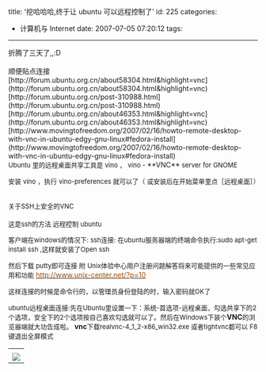 title: '挖哈哈哈,终于让 ubuntu 可以远程控制了'
id: 225
categories:
  - 计算机与 Internet
date: 2007-07-05 07:20:12
tags:
---

<div id="msgcns!9697D6160EFEBC17!1114" class="bvMsg"><div>折腾了三天了,,:D</div>
<div> </div>
<div>顺便贴点连接</div>
<div>[http://forum.ubuntu.org.cn/about58304.html&amp;highlight=vnc](http://forum.ubuntu.org.cn/about58304.html&amp;highlight=vnc) </div>
<div>[http://forum.ubuntu.org.cn/post-310988.html](http://forum.ubuntu.org.cn/post-310988.html)</div>
<div>[http://forum.ubuntu.org.cn/about46353.html&amp;highlight=vnc](http://forum.ubuntu.org.cn/about46353.html&amp;highlight=vnc)</div>
<div>[http://www.movingtofreedom.org/2007/02/16/howto-remote-desktop-with-vnc-in-ubuntu-edgy-gnu-linux#fedora-install](http://www.movingtofreedom.org/2007/02/16/howto-remote-desktop-with-vnc-in-ubuntu-edgy-gnu-linux#fedora-install)</div>
<div><span><font size="2">Ubuntu 里的远程桌面共享工具是 vino ， 
vino - </font>**VNC**<font size="2"> server for GNOME 

安装 vino ，执行 vino-preferences 就可以了（ 或安装后在开始菜单里点［远程桌面］）</font></span></div>
<div><span><font size="2"></font></span> </div>
<div><span><font size="2">关于SSH上安全的VNC</font></span></div>
<div><span><font size="2"></font></span> </div>
<div><span><span><font size="2">这是ssh的方法 远程控制 ubuntu 

客户端在windows的情况下: ssh连接: 
在ubuntu服务器端的终端命令执行:sudo apt-get install ssh ,这样就安装了Open ssh 

然后下载 putty即可连接 附 
Unix体验中心用户注册问题解答将来可能提供的一些常见应用和功能 </font>[<font color="#9f4c09">http://www.unix-center.net/?p=10</font>](http://www.unix-center.net/?p=10)<font size="2"> 

这样连接的时候是命令行的，以管理员身份登陆的时，输入密码就OK了 

ubuntu远程桌面连接:先在Ubuntu里设置一下：系统-首选项-远程桌面，勾选共享下的2个选项，安全下的2个选项按自己喜欢勾选就可以了。然后在Windows下装个</font>**VNC**<font size="2">的浏览器端就大功告成啦。 </font>**vnc**<font size="2">下载realvnc-4_1_2-x86_win32.exe 或者tightvnc都可以 
F8键退出全屏模式</font></span></span></div></div><table cellspacing="0" border="0"><tr><td></td></tr><tr><td valign="top">[![](http://blufiles.storage.live.com/y1pctQJZsSKOWLlfZUqvIPxqIaTqXVScka1hwrEhKTqR8qNOi8TFr_X_BhnRidDlyYqoGuAnZnTUTU)](http://blufiles.storage.live.com/y1pctQJZsSKOWLlfZUqvIPxqPztFspNY81vjqj1nNrjWchriwJgIW4RexNevOPd4685JJJaaNsBTXI)</td></tr></table>